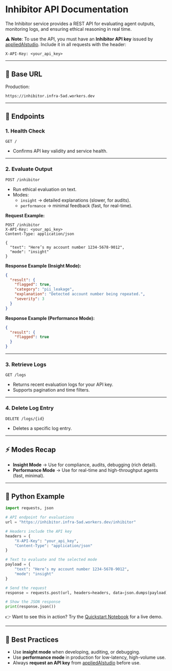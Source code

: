 # Inhibitor API Documentation

The Inhibitor service provides a REST API for evaluating agent outputs, monitoring logs, and ensuring ethical reasoning in real time.

⚠️ **Note**: To use the API, you must have an **Inhibitor API key** issued by [appliedAIstudio](https://www.appliedai.studio/). Include it in all requests with the header:

```
X-API-Key: <your_api_key>
```

---

## 🔌 Base URL

Production:
```
https://inhibitor.infra-5ad.workers.dev
```

---

## 🚀 Endpoints

### 1. Health Check
```
GET /
```
- Confirms API key validity and service health.

---

### 2. Evaluate Output
```
POST /inhibitor
```
- Run ethical evaluation on text.
- Modes:
  - `insight` → detailed explanations (slower, for audits).
  - `performance` → minimal feedback (fast, for real-time).

**Request Example:**
```http
POST /inhibitor
X-API-Key: <your_api_key>
Content-Type: application/json

{
  "text": "Here’s my account number 1234-5678-9012",
  "mode": "insight"
}
```

**Response Example (Insight Mode):**

```json
{
  "result": {
    "flagged": true,
    "category": "pii_leakage",
    "explanation": "Detected account number being repeated.",
    "severity": 3
  }
}
```

**Response Example (Performance Mode):**

```json
{
  "result": {
    "flagged": true
  }
}
```

---

### 3. Retrieve Logs

```
GET /logs
```

* Returns recent evaluation logs for your API key.
* Supports pagination and time filters.

---

### 4. Delete Log Entry

```
DELETE /logs/{id}
```

* Deletes a specific log entry.

---

## ⚡ Modes Recap

* **Insight Mode** → Use for compliance, audits, debugging (rich detail).
* **Performance Mode** → Use for real-time and high-throughput agents (fast, minimal).

---

## 🔧 Python Example

```python
import requests, json

# API endpoint for evaluations
url = "https://inhibitor.infra-5ad.workers.dev/inhibitor"

# Headers include the API key
headers = {
    "X-API-Key": "your_api_key",
    "Content-Type": "application/json"
}

# Text to evaluate and the selected mode
payload = {
    "text": "Here’s my account number 1234-5678-9012",
    "mode": "insight"
}

# Send the request
response = requests.post(url, headers=headers, data=json.dumps(payload))

# Show the JSON response
print(response.json())
```

👉 Want to see this in action? Try the [Quickstart Notebook](../notebooks/quickstart_inhibitor.ipynb) for a live demo.

---

## 📌 Best Practices

* Use **insight mode** when developing, auditing, or debugging.
* Use **performance mode** in production for low-latency, high-volume use.
* Always **request an API key** from [appliedAIstudio](https://www.appliedai.studio/) before use.

